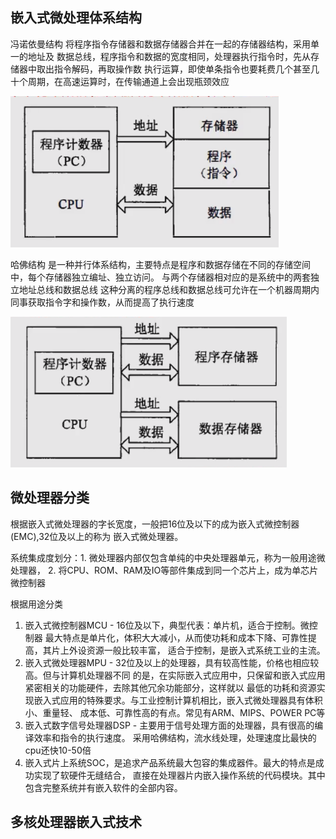 ## 嵌入式微处理体系结构
冯诺依曼结构 将程序指令存储器和数据存储器合并在一起的存储器结构，采用单一的地址及
数据总线，程序指令和数据的宽度相同，处理器执行指令时，先从存储器中取出指令解码，再取操作数
执行运算，即使单条指令也要耗费几个甚至几十个周期，在高速运算时，在传输通道上会出现瓶颈效应

![img.png](img/4.1冯诺依曼结构.png)

哈佛结构 是一种并行体系结构，主要特点是程序和数据存储在不同的存储空间中，每个存储器独立编址、独立访问。
与两个存储器相对应的是系统中的两套独立地址总线和数据总线
这种分离的程序总线和数据总线可允许在一个机器周期内同事获取指令字和操作数，从而提高了执行速度

![img.png](img/4.1哈佛结构.png)

## 微处理器分类
根据嵌入式微处理器的字长宽度，一般把16位及以下的成为嵌入式微控制器(EMC),32位及以上的称为
嵌入式微处理器。

系统集成度划分：1. 微处理器内部仅包含单纯的中央处理器单元，称为一般用途微处理器，
2. 将CPU、ROM、RAM及IO等部件集成到同一个芯片上，成为单芯片微控制器

根据用途分类
1. 嵌入式微控制器MCU - 16位及以下，典型代表：单片机，适合于控制。微控制器
最大特点是单片化，体积大大减小，从而使功耗和成本下降、可靠性提高，其片上外设资源一般比较丰富，
适合于控制，是嵌入式系统工业的主流。
2. 嵌入式微处理器MPU - 32位及以上的处理器，具有较高性能，价格也相应较高。但与计算机处理器不同
的是，在实际嵌入式应用中，只保留和嵌入式应用紧密相关的功能硬件，去除其他冗余功能部分，这样就以
最低的功耗和资源实现嵌入式应用的特殊要求。与工业控制计算机相比，嵌入式微处理器具有体积小、重量轻、
成本低、可靠性高的有点。常见有ARM、MIPS、POWER PC等
3. 嵌入式数字信号处理器DSP - 主要用于信号处理方面的处理器，具有很高的编译效率和指令的执行速度。
采用哈佛结构，流水线处理，处理速度比最快的cpu还快10-50倍
4. 嵌入式片上系统SOC，是追求产品系统最大包容的集成器件。最大的特点是成功实现了软硬件无缝结合，
直接在处理器片内嵌入操作系统的代码模块。其中包含完整系统并有嵌入软件的全部内容。



## 多核处理器嵌入式技术